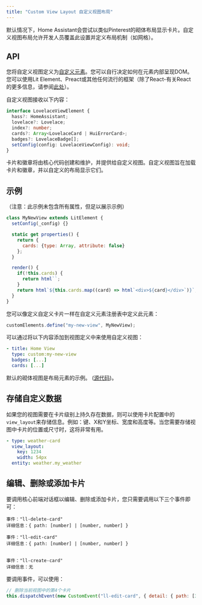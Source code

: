 ```yaml
---
title: "Custom View Layout 自定义视图布局"
---
```


默认情况下，Home Assistant会尝试以类似Pinterest的砌体布局显示卡片。自定义视图布局允许开发人员覆盖此设置并定义布局机制（如网格）。

## API

您将自定义视图定义为[自定义元素](https://developer.mozilla.org/docs/Web/Web_Components/Using_custom_elements)。您可以自行决定如何在元素内部呈现DOM。您可以使用Lit Element、Preact或其他任何流行的框架（除了React-有关React的更多信息，请参阅[此处](https://custom-elements-everywhere.com/#react)）。

自定义视图接收以下内容：

```ts
interface LovelaceViewElement {
  hass?: HomeAssistant;
  lovelace?: Lovelace;
  index?: number;
  cards?: Array<LovelaceCard | HuiErrorCard>;
  badges?: LovelaceBadge[];
  setConfig(config: LovelaceViewConfig): void;
}
```

卡片和徽章将由核心代码创建和维护，并提供给自定义视图。自定义视图旨在加载卡片和徽章，并以自定义的布局显示它们。

## 示例

（注意：此示例未包含所有属性，但足以展示示例）

```js
class MyNewView extends LitElement {
  setConfig(_config) {}

  static get properties() {
    return {
      cards: {type: Array, attribute: false}
    };
  }

  render() {
    if(!this.cards) {
      return html``;
    }
    return html`${this.cards.map((card) => html`<div>${card}</div>`)}`;
  }
}
```

您可以像定义自定义卡片一样在自定义元素注册表中定义此元素：

```js
customElements.define("my-new-view", MyNewView);
```

可以通过将以下内容添加到视图定义中来使用自定义视图：

```yaml
- title: Home View
  type: custom:my-new-view
  badges: [...]
  cards: [...]
```

默认的砌体视图是布局元素的示例。 ([源代码](https://github.com/home-assistant/frontend/blob/master/src/panels/lovelace/views/hui-masonry-view.ts))。

## 存储自定义数据

如果您的视图需要在卡片级别上持久存在数据，则可以使用卡片配置中的`view_layout`来存储信息。例如：键、X和Y坐标、宽度和高度等。当您需要存储视图中卡片的位置或尺寸时，这将非常有用。

```yaml
- type: weather-card
  view_layout:
    key: 1234
    width: 54px
  entity: weather.my_weather
```

## 编辑、删除或添加卡片

要调用核心前端对话框以编辑、删除或添加卡片，您只需要调用以下三个事件即可：

```
事件："ll-delete-card"
详细信息：{ path: [number] | [number, number] }

事件："ll-edit-card"
详细信息：{ path: [number] | [number, number] }


事件："ll-create-card"
详细信息：无
```

要调用事件，可以使用：

```js
// 删除当前视图中的第4个卡片
this.dispatchEvent(new CustomEvent("ll-edit-card", { detail: { path: [3] } })) // this指的是卡片元素
```